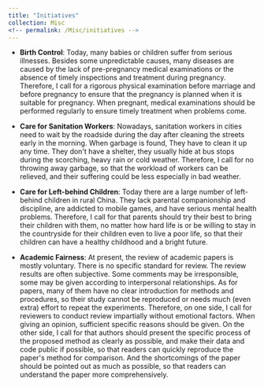```yaml
---
title: "Initiatives"
collection: Misc
<!-- permalink: /Misc/initiatives -->
---
```

* **Birth Control**: Today, many babies or children  suffer from serious illnesses. Besides some unpredictable causes, many diseases are caused by the lack of pre-pregnancy medical examinations or the absence of timely inspections and treatment during pregnancy. Therefore, I call for a rigorous physical examination before marriage and before pregnancy to ensure that the pregnancy is planned when it is suitable for pregnancy. When pregnant, medical examinations should be performed regularly to ensure timely treatment when problems come.

* **Care for Sanitation Workers**: Nowadays, sanitation workers in cities need to wait by the roadside during the day after cleaning the streets early in the morning. When garbage is found, They have to clean it up any time. They don't have a shelter, they usually hide at bus stops during the scorching, heavy rain or cold weather. Therefore, I call for no throwing away garbage, so that the workload of workers can be relieved, and their suffering could be less especially in bad weather.

* **Care for Left-behind Children**: Today there are a large number of left-behind children in rural China. They lack parental companionship and discipline, are addicted to mobile games, and have serious mental health problems. Therefore, I call for that parents should try their best to bring their children with them, no matter how hard life is or be willing to stay in the countryside for their children even to live a poor life, so that their children can have a healthy childhood and a bright future.

* **Academic Fairness**: At present, the review of academic papers is mostly voluntary. There is no specific standard for review. The review results are often subjective. Some comments may be irresponsible, some may be given according to interpersonal relationships. As for papers, many of them have no clear introduction for methods and procedures, so their study cannot be reproduced or needs much (even extra) effort to repeat the experiments.  Therefore, on one side, I call for reviewers to conduct review impartially without emotional factors. When giving an opinion, sufficient specific reasons should be given. On the other side, I call for that authors should present the specific process of the proposed method as clearly as possible, and make their data and code public if possible, so that readers can quickly reproduce the paper's method for comparison. And the shortcomings of the paper should be pointed out as much as possible, so that readers can understand the paper more comprehensively.